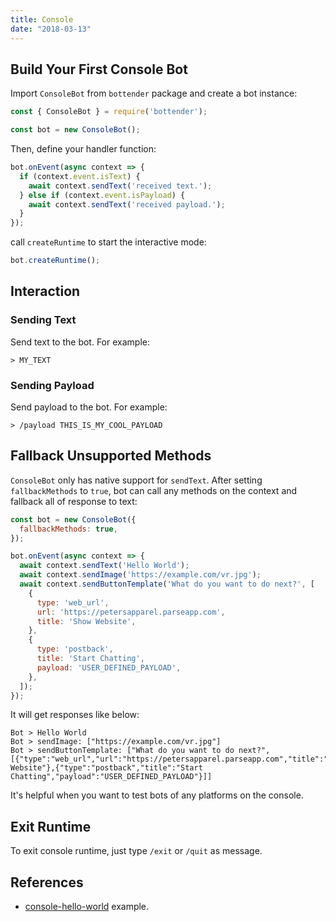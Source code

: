 ```yaml
---
title: Console
date: "2018-03-13"
---
```


## Build Your First Console Bot

Import `ConsoleBot` from `bottender` package and create a bot instance:

```js
const { ConsoleBot } = require('bottender');

const bot = new ConsoleBot();
```

Then, define your handler function:

```js
bot.onEvent(async context => {
  if (context.event.isText) {
    await context.sendText('received text.');
  } else if (context.event.isPayload) {
    await context.sendText('received payload.');
  }
});
```

call `createRuntime` to start the interactive mode:

```js
bot.createRuntime();
```

## Interaction

### Sending Text

Send text to the bot. For example:

```
> MY_TEXT
```

### Sending Payload

Send payload to the bot. For example:

```
> /payload THIS_IS_MY_COOL_PAYLOAD
```

## Fallback Unsupported Methods

`ConsoleBot` only has native support for `sendText`. After setting `fallbackMethods` to `true`, bot can call any methods on the context and fallback all of response to text:

```js
const bot = new ConsoleBot({
  fallbackMethods: true,
});

bot.onEvent(async context => {
  await context.sendText('Hello World');
  await context.sendImage('https://example.com/vr.jpg');
  await context.sendButtonTemplate('What do you want to do next?', [
    {
      type: 'web_url',
      url: 'https://petersapparel.parseapp.com',
      title: 'Show Website',
    },
    {
      type: 'postback',
      title: 'Start Chatting',
      payload: 'USER_DEFINED_PAYLOAD',
    },
  ]);
});
```

It will get responses like below:

```
Bot > Hello World
Bot > sendImage: ["https://example.com/vr.jpg"]
Bot > sendButtonTemplate: ["What do you want to do next?",[{"type":"web_url","url":"https://petersapparel.parseapp.com","title":"Show Website"},{"type":"postback","title":"Start Chatting","payload":"USER_DEFINED_PAYLOAD"}]]
```

It's helpful when you want to test bots of any platforms on the console.

## Exit Runtime

To exit console runtime, just type `/exit` or `/quit` as message.

## References

* [console-hello-world](https://github.com/Yoctol/bottender/blob/master/examples/console-hello-world/index.js) example.
